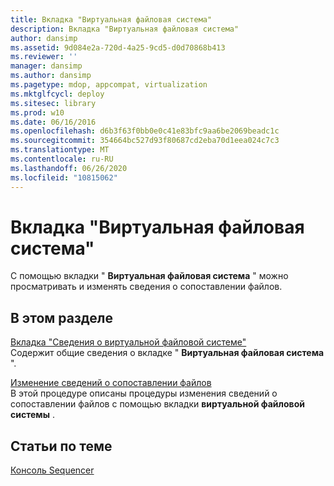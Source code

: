 ```yaml
---
title: Вкладка "Виртуальная файловая система"
description: Вкладка "Виртуальная файловая система"
author: dansimp
ms.assetid: 9d084e2a-720d-4a25-9cd5-d0d70868b413
ms.reviewer: ''
manager: dansimp
ms.author: dansimp
ms.pagetype: mdop, appcompat, virtualization
ms.mktglfcycl: deploy
ms.sitesec: library
ms.prod: w10
ms.date: 06/16/2016
ms.openlocfilehash: d6b3f63f0bb0e0c41e83bfc9aa6be2069beadc1c
ms.sourcegitcommit: 354664bc527d93f80687cd2eba70d1eea024c7c3
ms.translationtype: MT
ms.contentlocale: ru-RU
ms.lasthandoff: 06/26/2020
ms.locfileid: "10815062"
---
```

# Вкладка "Виртуальная файловая система"


С помощью вкладки " **Виртуальная файловая система** " можно просматривать и изменять сведения о сопоставлении файлов.

## В этом разделе


<a href="" id="about-the-virtual-file-system-tab"></a>[Вкладка "Сведения о виртуальной файловой системе"](about-the-virtual-file-system-tab.md)  
Содержит общие сведения о вкладке " **Виртуальная файловая система** ".

<a href="" id="how-to-modify-file-mapping-information"></a>[Изменение сведений о сопоставлении файлов](how-to-modify-file-mapping-information.md)  
В этой процедуре описаны процедуры изменения сведений о сопоставлении файлов с помощью вкладки **виртуальной файловой системы** .

## Статьи по теме


[Консоль Sequencer](sequencer-console.md)

 

 





